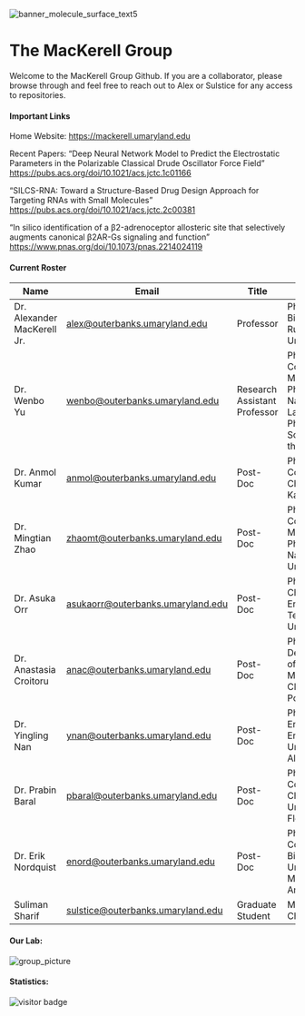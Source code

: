 ![banner_molecule_surface_text5](https://user-images.githubusercontent.com/11812946/167901785-f47fa24c-47b1-4676-b253-834026d4da2b.jpeg)

# The MacKerell Group

Welcome to the MacKerell Group Github. If you are a collaborator, please browse through and feel free to reach out to Alex or Sulstice for any access to repositories.

#### Important Links

Home Website: https://mackerell.umaryland.edu

Recent Papers: 
“Deep Neural Network Model to Predict the Electrostatic Parameters in the Polarizable Classical Drude Oscillator Force Field”
https://pubs.acs.org/doi/10.1021/acs.jctc.1c01166

“SILCS-RNA: Toward a Structure-Based Drug Design Approach for Targeting RNAs with Small Molecules”
https://pubs.acs.org/doi/10.1021/acs.jctc.2c00381

“In silico identification of a β2-adrenoceptor allosteric site that selectively augments canonical β2AR-Gs signaling and function” 
https://www.pnas.org/doi/10.1073/pnas.2214024119


#### Current Roster

| Name | Email | Title | Degree |
|-|-|-|-|
| Dr. Alexander MacKerell Jr. | alex@outerbanks.umaryland.edu | Professor | Ph.D. Biochemistry, Rutgers University | 
| Dr. Wenbo Yu | wenbo@outerbanks.umaryland.edu | Research Assistant Professor | Ph.D. Condensed Matter Physics, Hefei National Laboratory for Physical Sciences at the Microscale |
| Dr. Anmol Kumar | anmol@outerbanks.umaryland.edu | Post-Doc | Ph.D. Computational Chemistry, IIT Kanpur, India | 
| Dr. Mingtian Zhao | zhaomt@outerbanks.umaryland.edu | Post-Doc | Ph.D. Condensed Matter Physics, Nankai University |
| Dr. Asuka Orr | asukaorr@outerbanks.umaryland.edu | Post-Doc | Ph.D. Chemical Engineering, Texas A & M University |
| Dr. Anastasia Croitoru | anac@outerbanks.umaryland.edu | Post-Doc | Ph.D. Development of Force Field Methods, CNRS - Ecole Polytechnique |
| Dr. Yingling Nan | ynan@outerbanks.umaryland.edu | Post-Doc | Ph.D. Civil and Environmental Engineering, University of Alberta |
| Dr. Prabin Baral | pbaral@outerbanks.umaryland.edu | Post-Doc | Ph.D. Computational Chemistry, University of Florida |
| Dr. Erik Nordquist | enord@outerbanks.umaryland.edu | Post-Doc | Ph.D. Computational Biophysics, University of Massachusetts Amherst |
| Suliman Sharif | sulstice@outerbanks.umaryland.edu | Graduate Student | MSc. Organic Chemistry |

#### Our Lab:

![group_picture](https://user-images.githubusercontent.com/11812946/167899178-f01584fa-a7b1-408f-8e8b-5ae75581e29c.jpeg)

#### Statistics:

![visitor badge](https://visitor-badge.glitch.me/badge?page_id=mackerell-lab)
